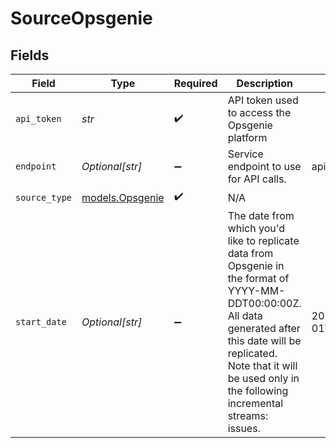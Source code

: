 # SourceOpsgenie


## Fields

| Field                                                                                                                                                                                                                                     | Type                                                                                                                                                                                                                                      | Required                                                                                                                                                                                                                                  | Description                                                                                                                                                                                                                               | Example                                                                                                                                                                                                                                   |
| ----------------------------------------------------------------------------------------------------------------------------------------------------------------------------------------------------------------------------------------- | ----------------------------------------------------------------------------------------------------------------------------------------------------------------------------------------------------------------------------------------- | ----------------------------------------------------------------------------------------------------------------------------------------------------------------------------------------------------------------------------------------- | ----------------------------------------------------------------------------------------------------------------------------------------------------------------------------------------------------------------------------------------- | ----------------------------------------------------------------------------------------------------------------------------------------------------------------------------------------------------------------------------------------- |
| `api_token`                                                                                                                                                                                                                               | *str*                                                                                                                                                                                                                                     | :heavy_check_mark:                                                                                                                                                                                                                        | API token used to access the Opsgenie platform                                                                                                                                                                                            |                                                                                                                                                                                                                                           |
| `endpoint`                                                                                                                                                                                                                                | *Optional[str]*                                                                                                                                                                                                                           | :heavy_minus_sign:                                                                                                                                                                                                                        | Service endpoint to use for API calls.                                                                                                                                                                                                    | api.opsgenie.com                                                                                                                                                                                                                          |
| `source_type`                                                                                                                                                                                                                             | [models.Opsgenie](../models/opsgenie.md)                                                                                                                                                                                                  | :heavy_check_mark:                                                                                                                                                                                                                        | N/A                                                                                                                                                                                                                                       |                                                                                                                                                                                                                                           |
| `start_date`                                                                                                                                                                                                                              | *Optional[str]*                                                                                                                                                                                                                           | :heavy_minus_sign:                                                                                                                                                                                                                        | The date from which you'd like to replicate data from Opsgenie in the format of YYYY-MM-DDT00:00:00Z. All data generated after this date will be replicated. Note that it will be used only in the following incremental streams: issues. | 2022-07-01T00:00:00Z                                                                                                                                                                                                                      |